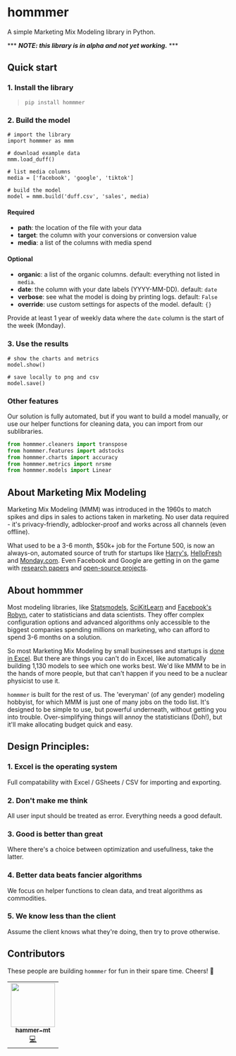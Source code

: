 # hommmer

A simple Marketing Mix Modeling library in Python.

\*\*\* **_NOTE: this library is in alpha and not yet working._** \*\*\*

## Quick start

### 1. Install the library

> `pip install hommmer`

### 2. Build the model

```
# import the library
import hommmer as mmm

# download example data
mmm.load_duff()

# list media columns
media = ['facebook', 'google', 'tiktok']

# build the model
model = mmm.build('duff.csv', 'sales', media)
```

#### Required

- **path**: the location of the file with your data
- **target**: the column with your conversions or conversion value
- **media**: a list of the columns with media spend

#### Optional

- **organic**: a list of the organic columns. default: everything not listed in `media`.
- **date**: the column with your date labels (YYYY-MM-DD). default: `date`
- **verbose**: see what the model is doing by printing logs. default: `False`
- **override**: use custom settings for aspects of the model. default: `{}`

Provide at least 1 year of weekly data where the `date` column is the start of the week (Monday).

### 3. Use the results

```
# show the charts and metrics
model.show()

# save locally to png and csv
model.save()
```

### Other features

Our solution is fully automated, but if you want to build a model manually, or use our helper functions for cleaning data, you can import from our sublibraries.

```python
from hommmer.cleaners import transpose
from hommmer.features import adstocks
from hommmer.charts import accuracy
from hommmer.metrics import nrsme
from hommmer.models import Linear
```

## About Marketing Mix Modeling

Marketing Mix Modeling (MMM) was introduced in the 1960s to match spikes and dips in sales to actions taken in marketing. No user data required - it's privacy-friendly, adblocker-proof and works across all channels (even offline).

What used to be a 3-6 month, $50k+ job for the Fortune 500, is now an always-on, automated source of truth for startups like [Harry's](https://ladder.io/blog/attribution-technique), [HelloFresh](https://engineering.hellofresh.com/bayesian-media-mix-modeling-using-pymc3-for-fun-and-profit-2bd4667504e6) and [Monday․com](https://www.youtube.com/watch?v=p-YbHMCUycw). Even Facebook and Google are getting in on the game with [research papers](https://static.googleusercontent.com/media/research.google.com/en//pubs/archive/46001.pdf) and [open-source projects](https://facebookexperimental.github.io/Robyn/).

## About hommmer

Most modeling libraries, like [Statsmodels](https://www.statsmodels.org/stable/index.html), [SciKitLearn](https://scikit-learn.org/stable/) and [Facebook's Robyn](https://facebookexperimental.github.io/Robyn/), cater to statisticians and data scientists. They offer complex configuration options and advanced algorithms only accessible to the biggest companies spending millions on marketing, who can afford to spend 3-6 months on a solution.

So most Marketing Mix Modeling by small businesses and startups is [done in Excel](https://www.saxifrage.xyz/post/econometrics-gsheets). But there are things you can't do in Excel, like automatically building 1,130 models to see which one works best. We'd like MMM to be in the hands of more people, but that can't happen if you need to be a nuclear physicist to use it.

`hommmer` is built for the rest of us. The 'everyman' (of any gender) modeling hobbyist, for which MMM is just one of many jobs on the todo list. It's designed to be simple to use, but powerful underneath, without getting you into trouble. Over-simplifying things will annoy the statisticians (Doh!), but it'll make allocating budget quick and easy.

## Design Principles:

### 1. Excel is the operating system

Full compatability with Excel / GSheets / CSV for importing and exporting.

### 2. Don't make me think

All user input should be treated as error. Everything needs a good default.

### 3. Good is better than great

Where there's a choice between optimization and usefullness, take the latter.

### 4. Better data beats fancier algorithms

We focus on helper functions to clean data, and treat algorithms as commodities.

### 5. We know less than the client

Assume the client knows what they're doing, then try to prove otherwise.

## Contributors

These people are building `hommmer` for fun in their spare time. Cheers! 🍻

<!-- ALL-CONTRIBUTORS-LIST:START - Do not remove or modify this section -->
<!-- prettier-ignore-start -->
<!-- markdownlint-disable -->
<table>
  <tr>
    <td align="center"><a href="https://twitter.com/hammer_mt"><img src="https://avatars.githubusercontent.com/u/5264596?s=96&v=4" width="100px;" alt=""/><br /><sub><b>hammer-mt</b></sub></a><br /><a href="https://github.com/hammer-mt/hommmer/commits?author=hammer-mt" title="Code">💻</a></td>
    
  </tr>
</table>

<!-- markdownlint-restore -->
<!-- prettier-ignore-end -->

<!-- ALL-CONTRIBUTORS-LIST:END -->
